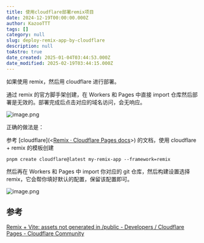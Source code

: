 ```yaml
---
title: 使用cloudflare部署remix项目
date: 2024-12-19T00:00:00.000Z
author: KazooTTT
tags: []
category: null
slug: deploy-remix-app-by-cloudflare
description: null
toAstro: true
date_created: 2025-01-04T03:44:53.000Z
date_modified: 2025-02-19T03:44:15.000Z
---
```


如果使用 remix，然后用 cloudflare 进行部署。

通过 remix 的官方脚手架创建，在 Workers 和 Pages 中直接 import 仓库然后部署是无效的。部署完成后点击对应的域名访问，会无响应。

![image.png](<https://pictures.kazoottt.top/2024/12/20241219-1d0058a3ba6bd4c0ac6ebda427dc0cdc.png>)

正确的做法是：

参考 [cloudflare](<[Remix · Cloudflare Pages docs](<https://developers.cloudflare.com/pages/framework-guides/deploy-a-remix-site/>)>) 的文档，使用 cloudflare + remix 的模板创建

``` shell
pnpm create cloudflare@latest my-remix-app --framework=remix
```

然后再在 Workers 和 Pages 中 import 你对应的 git 仓库，然后构建设置选择 remix，它会帮你填好默认的配置，保留该配置即可。

![image.png](<https://pictures.kazoottt.top/2024/12/20241219-d5b37df23d2adfaf0e24d0436d26405c.png>)

## 参考

[Remix + Vite: assets not generated in /public - Developers / Cloudflare Pages - Cloudflare Community](<https://community.cloudflare.com/t/remix-vite-assets-not-generated-in-public/633692>)

